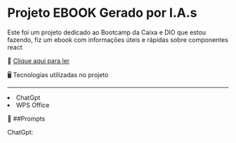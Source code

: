 # Projeto EBOOK Gerado por I.A.s
Este foi um projeto dedicado ao Bootcamp da Caixa e DIO que estou fazendo, fiz um ebook com informações úteis e rápidas sobre componentes react

📖 [Clique aqui para ler](./ebookReact.pdf)

🖥️ Tecnologias utilizadas no projeto
<hr>
<li>ChatGpt</li> 
<li>WPS Office</li> 

🧠 ##Prompts

ChatGpt:
